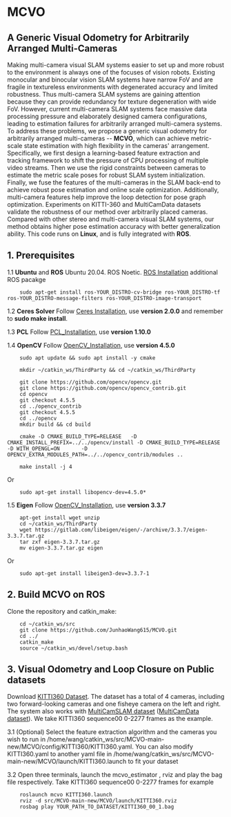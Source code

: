 # MCVO
## A Generic Visual Odometry for Arbitrarily Arranged Multi-Cameras

Making multi-camera visual SLAM systems easier to set up and more robust to the environment is always one of the focuses of vision robots. Existing monocular and binocular vision SLAM systems have narrow FoV and are fragile in textureless environments with degenerated accuracy and limited robustness. Thus multi-camera SLAM systems are gaining attention because they can provide redundancy for texture degeneration with wide FoV. However, current multi-camera SLAM systems face massive data processing pressure and elaborately designed camera configurations, leading to estimation failures for arbitrarily arranged multi-camera systems. To address these problems, we propose a generic visual odometry for arbitrarily arranged multi-cameras -- **MCVO**, which can achieve metric-scale state estimation with high flexibility in the cameras' arrangement. Specifically, we first design a learning-based feature extraction and tracking framework to shift the pressure of CPU processing of multiple video streams. Then we use the rigid constraints between cameras to estimate the metric scale poses for robust SLAM system initialization. Finally, we fuse the features of the multi-cameras in the SLAM back-end to achieve robust pose estimation and online scale optimization. Additionally, multi-camera features help improve the loop detection for pose graph optimization. Experiments on KITTI-360 and MultiCamData datasets validate the robustness of our method over arbitrarily placed cameras. Compared with other stereo and multi-camera visual SLAM systems, our method obtains higher pose estimation accuracy with better generalization ability. This code runs on **Linux**, and is fully integrated with **ROS**. 


## 1. Prerequisites
1.1 **Ubuntu** and **ROS**
Ubuntu  20.04.
ROS Noetic. [ROS Installation](http://wiki.ros.org/ROS/Installation)
additional ROS pacakge
```
    sudo apt-get install ros-YOUR_DISTRO-cv-bridge ros-YOUR_DISTRO-tf ros-YOUR_DISTRO-message-filters ros-YOUR_DISTRO-image-transport
```

1.2 **Ceres Solver**
Follow [Ceres Installation](http://ceres-solver.org/installation.html), use **version 2.0.0** and remember to **sudo make install**.

1.3 **PCL**
Follow [PCL_Installation](https://github.com/PointCloudLibrary/pcl/releases), use **version 1.10.0**

1.4 **OpenCV**
Follow [OpenCV_Installation](https://github.com/opencv/opencv/releases), use **version 4.5.0**
```
    sudo apt update && sudo apt install -y cmake 
    
    mkdir ~/catkin_ws/ThirdParty && cd ~/catkin_ws/ThirdParty
    
    git clone https://github.com/opencv/opencv.git
    git clone https://github.com/opencv/opencv_contrib.git
    cd opencv
    git checkout 4.5.5
    cd ../opencv_contrib
    git checkout 4.5.5
    cd ../opencv
    mkdir build && cd build
    
    cmake -D CMAKE_BUILD_TYPE=RELEASE   -D CMAKE_INSTALL_PREFIX=../../opencv/install -D CMAKE_BUILD_TYPE=RELEASE  -D WITH_OPENGL=ON       -D OPENCV_EXTRA_MODULES_PATH=../../opencv_contrib/modules ..
    
    make install -j 4
```

Or

```
    sudo apt-get install libopencv-dev=4.5.0*
```

1.5 **Eigen**
Follow [OpenCV_Installation](https://github.com/opencv/opencv/releases), use **version 3.3.7**
```
    apt-get install wget unzip
    cd ~/catkin_ws/ThirdParty  
    wget https://gitlab.com/libeigen/eigen/-/archive/3.3.7/eigen-3.3.7.tar.gz
    tar zxf eigen-3.3.7.tar.gz
    mv eigen-3.3.7.tar.gz eigen
```

Or

```
    sudo apt-get install libeigen3-dev=3.3.7-1
```

## 2. Build MCVO on ROS
Clone the repository and catkin_make:
```
    cd ~/catkin_ws/src
    git clone https://github.com/JunhaoWang615/MCVO.git
    cd ../
    catkin_make
    source ~/catkin_ws/devel/setup.bash
```

## 3. Visual Odometry and Loop Closure on Public datasets
Download [KITTI360 Dataset](https://www.cvlibs.net/datasets/kitti-360). The dataset has a total of 4 cameras, including two forward-looking cameras and one fisheye camera on the left and right. The system also works with [MultiCamSLAM dataset](https://github.com/neufieldrobotics/MultiCamSLAM) ([MultiCamData dataset](https://drive.google.com/drive/folders/151_ifKEE8WYHAeZ9hGcC69iotIpevBf8?usp=sharing)). We take KITTI360 sequence00 0-2277 frames as the example.

3.1 (Optional) Select the feature extraction algorithm and the cameras you wish to run in /home/wang/catkin_ws/src/MCVO-main-new/MCVO/config/KITTI360/KITTI360.yaml. You can also modify KITTI360.yaml to another yaml file in /home/wang/catkin_ws/src/MCVO-main-new/MCVO/launch/KITTI360.launch to fit your dataset


3.2 Open three terminals, launch the mcvo_estimator , rviz and play the bag file respectively. Take KITTI360 sequence00 0-2277 frames for example
```
    roslaunch mcvo KITTI360.launch 
    rviz -d src/MCVO-main-new/MCVO/launch/KITTI360.rviz
    rosbag play YOUR_PATH_TO_DATASET/KITTI360_00_1.bag
```




